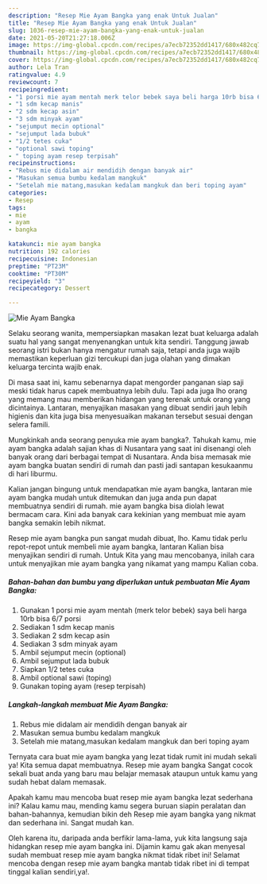 ```yaml
---
description: "Resep Mie Ayam Bangka yang enak Untuk Jualan"
title: "Resep Mie Ayam Bangka yang enak Untuk Jualan"
slug: 1036-resep-mie-ayam-bangka-yang-enak-untuk-jualan
date: 2021-05-20T21:27:18.006Z
image: https://img-global.cpcdn.com/recipes/a7ecb72352dd1417/680x482cq70/mie-ayam-bangka-foto-resep-utama.jpg
thumbnail: https://img-global.cpcdn.com/recipes/a7ecb72352dd1417/680x482cq70/mie-ayam-bangka-foto-resep-utama.jpg
cover: https://img-global.cpcdn.com/recipes/a7ecb72352dd1417/680x482cq70/mie-ayam-bangka-foto-resep-utama.jpg
author: Lela Tran
ratingvalue: 4.9
reviewcount: 7
recipeingredient:
- "1 porsi mie ayam mentah merk telor bebek saya beli harga 10rb bisa 67 porsi"
- "1 sdm kecap manis"
- "2 sdm kecap asin"
- "3 sdm minyak ayam"
- "sejumput mecin optional"
- "sejumput lada bubuk"
- "1/2 tetes cuka"
- "optional sawi toping"
- " toping ayam resep terpisah"
recipeinstructions:
- "Rebus mie didalam air mendidih dengan banyak air"
- "Masukan semua bumbu kedalam mangkuk"
- "Setelah mie matang,masukan kedalam mangkuk dan beri toping ayam"
categories:
- Resep
tags:
- mie
- ayam
- bangka

katakunci: mie ayam bangka 
nutrition: 192 calories
recipecuisine: Indonesian
preptime: "PT23M"
cooktime: "PT30M"
recipeyield: "3"
recipecategory: Dessert

---
```



![Mie Ayam Bangka](https://img-global.cpcdn.com/recipes/a7ecb72352dd1417/680x482cq70/mie-ayam-bangka-foto-resep-utama.jpg)

Selaku seorang wanita, mempersiapkan masakan lezat buat keluarga adalah suatu hal yang sangat menyenangkan untuk kita sendiri. Tanggung jawab seorang istri bukan hanya mengatur rumah saja, tetapi anda juga wajib memastikan keperluan gizi tercukupi dan juga olahan yang dimakan keluarga tercinta wajib enak.

Di masa  saat ini, kamu sebenarnya dapat mengorder panganan siap saji meski tidak harus capek membuatnya lebih dulu. Tapi ada juga lho orang yang memang mau memberikan hidangan yang terenak untuk orang yang dicintainya. Lantaran, menyajikan masakan yang dibuat sendiri jauh lebih higienis dan kita juga bisa menyesuaikan makanan tersebut sesuai dengan selera famili. 



Mungkinkah anda seorang penyuka mie ayam bangka?. Tahukah kamu, mie ayam bangka adalah sajian khas di Nusantara yang saat ini disenangi oleh banyak orang dari berbagai tempat di Nusantara. Anda bisa memasak mie ayam bangka buatan sendiri di rumah dan pasti jadi santapan kesukaanmu di hari liburmu.

Kalian jangan bingung untuk mendapatkan mie ayam bangka, lantaran mie ayam bangka mudah untuk ditemukan dan juga anda pun dapat membuatnya sendiri di rumah. mie ayam bangka bisa diolah lewat bermacam cara. Kini ada banyak cara kekinian yang membuat mie ayam bangka semakin lebih nikmat.

Resep mie ayam bangka pun sangat mudah dibuat, lho. Kamu tidak perlu repot-repot untuk membeli mie ayam bangka, lantaran Kalian bisa menyajikan sendiri di rumah. Untuk Kita yang mau mencobanya, inilah cara untuk menyajikan mie ayam bangka yang nikamat yang mampu Kalian coba.

<!--inarticleads1-->

##### Bahan-bahan dan bumbu yang diperlukan untuk pembuatan Mie Ayam Bangka:

1. Gunakan 1 porsi mie ayam mentah (merk telor bebek) saya beli harga 10rb bisa 6/7 porsi
1. Sediakan 1 sdm kecap manis
1. Sediakan 2 sdm kecap asin
1. Sediakan 3 sdm minyak ayam
1. Ambil sejumput mecin (optional)
1. Ambil sejumput lada bubuk
1. Siapkan 1/2 tetes cuka
1. Ambil optional sawi (toping)
1. Gunakan  toping ayam (resep terpisah)




<!--inarticleads2-->

##### Langkah-langkah membuat Mie Ayam Bangka:

1. Rebus mie didalam air mendidih dengan banyak air
1. Masukan semua bumbu kedalam mangkuk
1. Setelah mie matang,masukan kedalam mangkuk dan beri toping ayam




Ternyata cara buat mie ayam bangka yang lezat tidak rumit ini mudah sekali ya! Kita semua dapat membuatnya. Resep mie ayam bangka Sangat cocok sekali buat anda yang baru mau belajar memasak ataupun untuk kamu yang sudah hebat dalam memasak.

Apakah kamu mau mencoba buat resep mie ayam bangka lezat sederhana ini? Kalau kamu mau, mending kamu segera buruan siapin peralatan dan bahan-bahannya, kemudian bikin deh Resep mie ayam bangka yang nikmat dan sederhana ini. Sangat mudah kan. 

Oleh karena itu, daripada anda berfikir lama-lama, yuk kita langsung saja hidangkan resep mie ayam bangka ini. Dijamin kamu gak akan menyesal sudah membuat resep mie ayam bangka nikmat tidak ribet ini! Selamat mencoba dengan resep mie ayam bangka mantab tidak ribet ini di tempat tinggal kalian sendiri,ya!.

